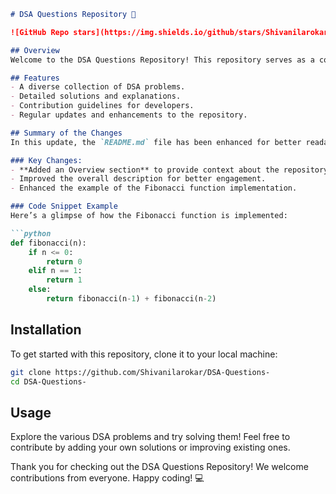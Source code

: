 ```markdown
# DSA Questions Repository 🚀

![GitHub Repo stars](https://img.shields.io/github/stars/Shivanilarokar/DSA-Questions-) ![License](https://img.shields.io/badge/license-MIT-blue.svg)

## Overview
Welcome to the DSA Questions Repository! This repository serves as a collaborative platform for Data Structures and Algorithms (DSA) problems and solutions. Whether you're a beginner or an experienced developer, you can find a variety of DSA problems to solve and contribute to.

## Features
- A diverse collection of DSA problems.
- Detailed solutions and explanations.
- Contribution guidelines for developers.
- Regular updates and enhancements to the repository.

## Summary of the Changes
In this update, the `README.md` file has been enhanced for better readability and clarity. The following changes were made:

### Key Changes:
- **Added an Overview section** to provide context about the repository.
- Improved the overall description for better engagement.
- Enhanced the example of the Fibonacci function implementation.

### Code Snippet Example
Here’s a glimpse of how the Fibonacci function is implemented:

```python
def fibonacci(n):
    if n <= 0:
        return 0
    elif n == 1:
        return 1
    else:
        return fibonacci(n-1) + fibonacci(n-2)
```

## Installation
To get started with this repository, clone it to your local machine:

```bash
git clone https://github.com/Shivanilarokar/DSA-Questions-
cd DSA-Questions-
```

## Usage
Explore the various DSA problems and try solving them! Feel free to contribute by adding your own solutions or improving existing ones.

Thank you for checking out the DSA Questions Repository! We welcome contributions from everyone. Happy coding! 💻
```